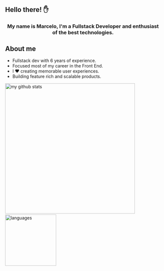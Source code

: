 ## Hello there! ✋

<h3 align="center">
  My name is Marcelo, I'm a Fullstack Developer and enthusiast of the best technologies.
</h3>

## About me

- Fullstack dev with 6 years of experience.
- Focused most of my career in the Front End.
- I ♥️ creating memorable user experiences.
- Building feature rich and scalable products.

<p align="start">
 <img src="https://github-readme-stats.vercel.app/api?username=arcmena&show_icons=true&theme=dark" alt="my github stats" width="420"/>&nbsp;<img src="https://github-readme-stats.vercel.app/api/top-langs/?username=arcmena&layout=compact&theme=dark" alt="languages" height="165">
</p>
